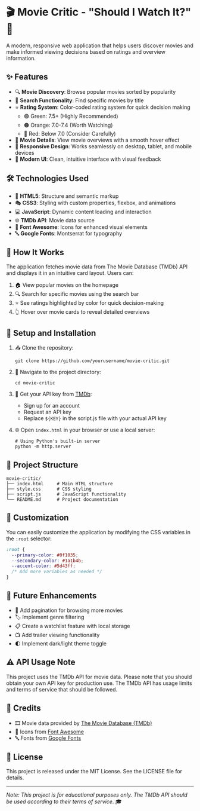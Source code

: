 # 🎬 Movie Critic - "Should I Watch It?" 🍿

A modern, responsive web application that helps users discover movies and make informed viewing decisions based on ratings and overview information.

## ✨ Features

- 🔍 **Movie Discovery**: Browse popular movies sorted by popularity
- 🔎 **Search Functionality**: Find specific movies by title
- ⭐ **Rating System**: Color-coded rating system for quick decision making
  - 🟢 Green: 7.5+ (Highly Recommended)
  - 🟠 Orange: 7.0-7.4 (Worth Watching)
  - 🔴 Red: Below 7.0 (Consider Carefully)
- 📝 **Movie Details**: View movie overviews with a smooth hover effect
- 📱 **Responsive Design**: Works seamlessly on desktop, tablet, and mobile devices
- 🎨 **Modern UI**: Clean, intuitive interface with visual feedback

## 🛠️ Technologies Used

- 📄 **HTML5**: Structure and semantic markup
- 🎭 **CSS3**: Styling with custom properties, flexbox, and animations
- 💻 **JavaScript**: Dynamic content loading and interaction
- 🌐 **TMDb API**: Movie data source
- 🔣 **Font Awesome**: Icons for enhanced visual elements
- 🔤 **Google Fonts**: Montserrat for typography

## 🔄 How It Works

The application fetches movie data from The Movie Database (TMDb) API and displays it in an intuitive card layout. Users can:

1. 🏠 View popular movies on the homepage
2. 🔍 Search for specific movies using the search bar
3. ⭐ See ratings highlighted by color for quick decision-making
4. 👆 Hover over movie cards to reveal detailed overviews

## 🚀 Setup and Installation

1. 📥 Clone the repository:
   ```
   git clone https://github.com/yourusername/movie-critic.git
   ```

2. 📁 Navigate to the project directory:
   ```
   cd movie-critic
   ```

3. 🔑 Get your API key from [TMDb](https://developers.themoviedb.org/3):
   - Sign up for an account
   - Request an API key
   - Replace `${KEY}` in the script.js file with your actual API key

4. 🌐 Open `index.html` in your browser or use a local server:
   ```
   # Using Python's built-in server
   python -m http.server
   ```

## 📂 Project Structure

```
movie-critic/
├── index.html     # Main HTML structure
├── style.css      # CSS styling
├── script.js      # JavaScript functionality
└── README.md      # Project documentation
```

## 🎨 Customization

You can easily customize the application by modifying the CSS variables in the `:root` selector:

```css
:root {
  --primary-color: #0f1035;
  --secondary-color: #1a1b4b;
  --accent-color: #5d43ff;
  /* Add more variables as needed */
}
```

## 🔮 Future Enhancements

- 📄 Add pagination for browsing more movies
- 🏷️ Implement genre filtering
- 📋 Create a watchlist feature with local storage
- 📺 Add trailer viewing functionality
- 🌓 Implement dark/light theme toggle

## ⚠️ API Usage Note

This project uses the TMDb API for movie data. Please note that you should obtain your own API key for production use. The TMDb API has usage limits and terms of service that should be followed.

## 👏 Credits

- 🎞️ Movie data provided by [The Movie Database (TMDb)](https://www.themoviedb.org/)
- 🎯 Icons from [Font Awesome](https://fontawesome.com/)
- 🔤 Fonts from [Google Fonts](https://fonts.google.com/)

## 📜 License

This project is released under the MIT License. See the LICENSE file for details.

---

*Note: This project is for educational purposes only. The TMDb API should be used according to their terms of service.* 🎓
